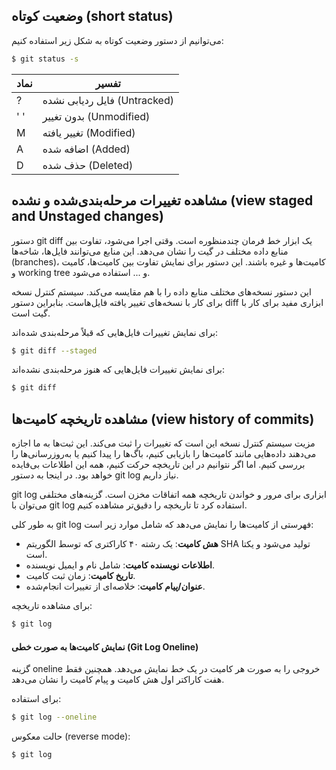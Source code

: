 ## وضعیت کوتاه (short status)

می‌توانیم از دستور وضعیت کوتاه به شکل زیر استفاده کنیم:
```bash
$ git status -s
```

| نماد | تفسیر |
|--|--|
| ? | فایل ردیابی نشده (Untracked) |
| ' ' | بدون تغییر (Unmodified) |
| M | تغییر یافته (Modified) |
| A | اضافه شده (Added) |
| D | حذف شده (Deleted) |

## مشاهده تغییرات مرحله‌بندی‌شده و نشده (view staged and Unstaged changes)

دستور git diff یک ابزار خط فرمان چندمنظوره است. وقتی اجرا می‌شود، تفاوت بین منابع داده مختلف در گیت را نشان می‌دهد. این منابع می‌توانند فایل‌ها، شاخه‌ها (branches)، کامیت‌ها و غیره باشند. این دستور برای نمایش تفاوت بین کامیت‌ها، کامیت و working tree و ... استفاده می‌شود.

این دستور نسخه‌های مختلف منابع داده را با هم مقایسه می‌کند. سیستم کنترل نسخه برای کار با نسخه‌های تغییر یافته فایل‌هاست. بنابراین دستور diff ابزاری مفید برای کار با گیت است.

برای نمایش تغییرات فایل‌هایی که قبلاً مرحله‌بندی شده‌اند:
```bash
$ git diff --staged
```

برای نمایش تغییرات فایل‌هایی که هنوز مرحله‌بندی نشده‌اند:
```bash
$ git diff
```

## مشاهده تاریخچه کامیت‌ها (view history of commits)

مزیت سیستم کنترل نسخه این است که تغییرات را ثبت می‌کند. این ثبت‌ها به ما اجازه می‌دهند داده‌هایی مانند کامیت‌ها را بازیابی کنیم، باگ‌ها را پیدا کنیم یا به‌روزرسانی‌ها را بررسی کنیم. اما اگر نتوانیم در این تاریخچه حرکت کنیم، همه این اطلاعات بی‌فایده خواهد بود. در اینجا به دستور git log نیاز داریم.

git log ابزاری برای مرور و خواندن تاریخچه همه اتفاقات مخزن است. گزینه‌های مختلفی می‌توان با git log استفاده کرد تا تاریخچه را دقیق‌تر مشاهده کنیم.

به طور کلی git log فهرستی از کامیت‌ها را نمایش می‌دهد که شامل موارد زیر است:

-   **هش کامیت**: یک رشته ۴۰ کاراکتری که توسط الگوریتم SHA تولید می‌شود و یکتا است.
-   **اطلاعات نویسنده کامیت**: شامل نام و ایمیل نویسنده.
-   **تاریخ کامیت**: زمان ثبت کامیت.
-   **عنوان/پیام کامیت**: خلاصه‌ای از تغییرات انجام‌شده.

برای مشاهده تاریخچه:
```bash
$ git log
```

#### نمایش کامیت‌ها به صورت خطی (Git Log Oneline)

گزینه oneline خروجی را به صورت هر کامیت در یک خط نمایش می‌دهد. همچنین فقط هفت کاراکتر اول هش کامیت و پیام کامیت را نشان می‌دهد.

برای استفاده:
```bash
$ git log --oneline
```

حالت معکوس (reverse mode):

```bash
$ git log